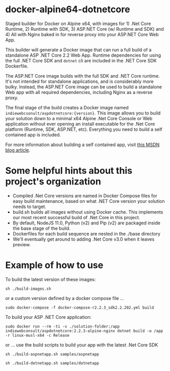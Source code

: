 # docker-alpine64-dotnetcore
Staged builder for Docker on Alpine x64, with images for 1) .Net Core Runtime, 2) Runtime with SDK, 3) ASP.NET Core (w/ Runtime and SDK) and 4) All with Nginx baked in for reverse proxy into your ASP.NET Core Web App.

This builder will generate a Docker image that can run a full build of a standalone ASP .NET Core 2.2 Web App. Runtime dependencies for using the full .NET Core SDK and `dotnet` cli are included in the .NET Core SDK Dockerfile.

The ASP.NET Core image builds with the full SDK and .NET Core runtime. It's not intended for standalone applications, and is considerably more bulky. Instead, the ASP.NET Core image can be used to build a standalone Web app with all required dependencies, including Nginx as a reverse proxy. 

The final stage of the build creates a Docker image named `indiewebcsonult/aspdotnetcore:{version}`.  This image allows you to build your solution down to a minimal x64 Alpine .Net Core Console or Web application without ever opening an install executable for the .Net Core platform (Runtime, SDK, ASP.NET, etc). Everything you need to build a self contained app is included. 

For more information about building a self contained app, visit [this MSDN blog article](https://blogs.msdn.microsoft.com/luisdem/2017/03/19/net-core-1-1-how-to-publish-a-self-contained-application/).

# Some helpful hints about this project's organization
* Compiled .Net Core versions are named in Docker Compose files for easy build maintenance, based on what .NET Core version your solution needs to target.
* build.sh builds all images without using Docker cache. This implements our most recent successful build of .Net Core in this project.
* By default, NodeJS 11.0, Python (v2) and Pip (v2) are packaged inside the base stage of the build.
* Dockerfiles for each build sequence are nested in the ./base directory
* We'll eventually get around to adding .Net Core v3.0 when it leaves preview.

# Example of how to use
To build the latest version of these images:
```shell
sh ./build-images.sh
```
or a custom version defined by a docker compose file ...
```shell
sudo docker-compose -f docker-compose-r2.2.3_sdk2.2.202.yml build
```
To build your ASP .NET Core application:
```shell
sudo docker run --rm -ti -v ./solution-folder:/app indiewebconsult/aspdotnetcore:2.2.3-alpine-nginx dotnet build -o /app -r linux-musl-x64 -c Release 
```
or ... use the build scripts to build your app with the latest .Net Core SDK
```shell
sh ./build-aspnetapp.sh samples/aspnetapp
```
```shell
sh ./build-dotnetapp.sh samples/dotnetapp
```
